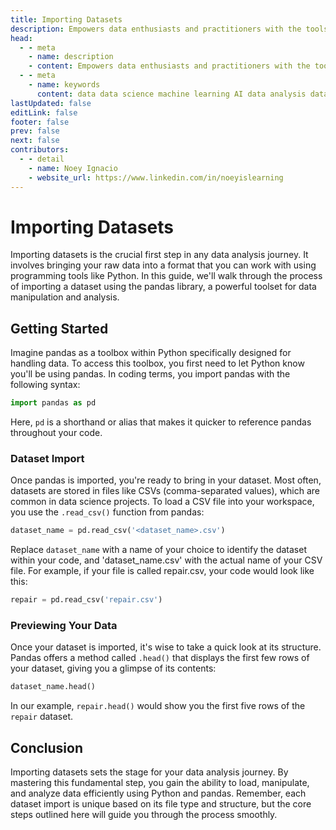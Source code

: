 ```yaml
---
title: Importing Datasets
description: Empowers data enthusiasts and practitioners with the tools and knowledge to unlock the potential of data.
head:
  - - meta
    - name: description
    - content: Empowers data enthusiasts and practitioners with the tools and knowledge to unlock the potential of data.
  - - meta
    - name: keywords
      content: data data science machine learning AI data analysis data-driven data enthusiasts data practitioners
lastUpdated: false
editLink: false
footer: false
prev: false
next: false
contributors:
  - - detail
    - name: Noey Ignacio
    - website_url: https://www.linkedin.com/in/noeyislearning
---
```


# Importing Datasets

Importing datasets is the crucial first step in any data analysis journey. It involves bringing your raw data into a format that you can work with using programming tools like Python. In this guide, we'll walk through the process of importing a dataset using the pandas library, a powerful toolset for data manipulation and analysis.

## Getting Started

Imagine pandas as a toolbox within Python specifically designed for handling data. To access this toolbox, you first need to let Python know you'll be using pandas. In coding terms, you import pandas with the following syntax:

```python
import pandas as pd
```

Here, `pd` is a shorthand or alias that makes it quicker to reference pandas throughout your code.

### Dataset Import

Once pandas is imported, you're ready to bring in your dataset. Most often, datasets are stored in files like CSVs (comma-separated values), which are common in data science projects. To load a CSV file into your workspace, you use the `.read_csv()` function from pandas:

```python
dataset_name = pd.read_csv('<dataset_name>.csv')
```

Replace `dataset_name` with a name of your choice to identify the dataset within your code, and 'dataset_name.csv' with the actual name of your CSV file. For example, if your file is called repair.csv, your code would look like this:

```python
repair = pd.read_csv('repair.csv')
```

### Previewing Your Data

Once your dataset is imported, it's wise to take a quick look at its structure. Pandas offers a method called `.head()` that displays the first few rows of your dataset, giving you a glimpse of its contents:

```python
dataset_name.head()
```

In our example, `repair.head()` would show you the first five rows of the `repair` dataset.

## Conclusion

Importing datasets sets the stage for your data analysis journey. By mastering this fundamental step, you gain the ability to load, manipulate, and analyze data efficiently using Python and pandas. Remember, each dataset import is unique based on its file type and structure, but the core steps outlined here will guide you through the process smoothly.
